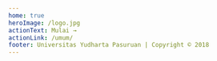 ```yaml
---
home: true
heroImage: /logo.jpg
actionText: Mulai →
actionLink: /umum/
footer: Universitas Yudharta Pasuruan | Copyright © 2018
---
```


